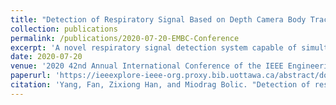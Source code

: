 ```yaml
---
title: "Detection of Respiratory Signal Based on Depth Camera Body Tracking"
collection: publications
permalink: /publications/2020-07-20-EMBC-Conference
excerpt: 'A novel respiratory signal detection system capable of simultaneously tracking the position of the subject and detecting his or her respiratory signal is described. The monitoring system consists of depth camera with ultra wide band radar device. Both sensors are connected through a mini computer, which performs data acquisition and storage. In this paper, we propose a method to locate the position of the subject where he or she is lying in the bed covered with blanket. Mask R-CNN is used to help segment upper-body's silhouette and give out the center point distance. The distance between the camera and the subject is then converted into a range bin of the radar and the breath-like signal is extracted from that range- bin. Additional contribution of this paper is that we developed a classifier to classify the whether the extracted signal in the selected range bin is indeed a breathing signal or not.'
date: 2020-07-20
venue: '2020 42nd Annual International Conference of the IEEE Engineering in Medicine & Biology Society (EMBC)'
paperurl: 'https://ieeexplore-ieee-org.proxy.bib.uottawa.ca/abstract/document/9176217'
citation: 'Yang, Fan, Zixiong Han, and Miodrag Bolic. "Detection of respiratory signal based on depth camera body tracking." 2020 42nd Annual International Conference of the IEEE Engineering in Medicine & Biology Society (EMBC). IEEE, 2020.'
---
```

<!-- Respiration rate (RR) and respiration patterns (RP) are considered early indicators of physiological conditions and cardiorespiratory diseases. In this study, we addressed the problem of contactless estimation of RR and classification of RP of one person or two persons in a confined space under realistic conditions. We used three impulse radio ultrawideband (IR-UWB) radars and a 3D depth camera (Kinect) to avoid any blind spot in the room and to ensure that at least one of the radars covers the monitored subjects. This article proposes a subject localization and radar selection algorithm using a Kinect camera to allow the measurement of the respiration of multiple people placed at random locations. Several different experiments were conducted to verify the algorithms proposed in this work. The mean absolute error (MAE) between the estimated RR and reference RR of one-subject and two-subjects RR estimation are 0.61±0.53 breaths/min and 0.68±0.24 breaths/min, respectively. A respiratory pattern classification algorithm combining feature-based random forest classifier and pattern discrimination algorithm was developed to classify different respiration patterns including eupnea, Cheyne-Stokes respiration, Kussmaul respiration and apnea. The overall classification accuracy of 90% was achieved on a test dataset. Finally, a real-time system showing RR and RP classification on a graphical user interface (GUI) was implemented for monitoring two subjects. -->

<!-- [Download paper here](http://academicpages.github.io/files/paper3.pdf)

Recommended citation: Your Name, You. (2015). "Paper Title Number 3." <i>Journal 1</i>. 1(3). -->